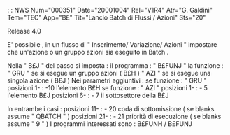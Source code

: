  :  : NWS Num="000351" Date="20001004" Rel="V1R4" Atr="G. Galdini" Tem="TEC" App="B£" Tit="Lancio Batch di Flussi / Azioni" Sts="20"

Release 4.0

E' possibile , in un flusso di    "  Inserimento/  Variazione/ Azioni " impostare che un'azione o un gruppo azioni sia eseguito in Batch .

Nella " B£J " del passo si imposta  : 
   il programma   :   "  B£FUNJ "
   la funzione        :    " GRU "           se si esegue un gruppo azioni ( B£H )                                      " AZI "            se si esegue una singola azione ( B£J ) 
Nei parametri aggiuntivi  : 
   se funzione       :   " GRU "             posizioni 1- : -10 l'elemento B£H    se funzione       :   " AZI "               posizioni 1- : - 5    l'elemento B£J                                                           posizioni 6- : - 7    il sottosettore della
B£J

In entrambe i casi   : 
   posizioni  11- : - 20  coda di sottomissione ( se blanks assume " QBATCH "  )    posizioni  21- : - 21 priorità di esecuzione   ( se blanks assume " 9 "  ) 
I programmi interessati sono  : 
B£FUNH / B£FUNJ


